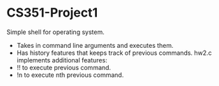 # CS351-Project1

Simple shell for operating system. 
- Takes in command line arguments and executes them.
- Has history features that keeps track of previous commands.
hw2.c implements additional features:
- !! to execute previous command.
- !n to execute nth previous command.
